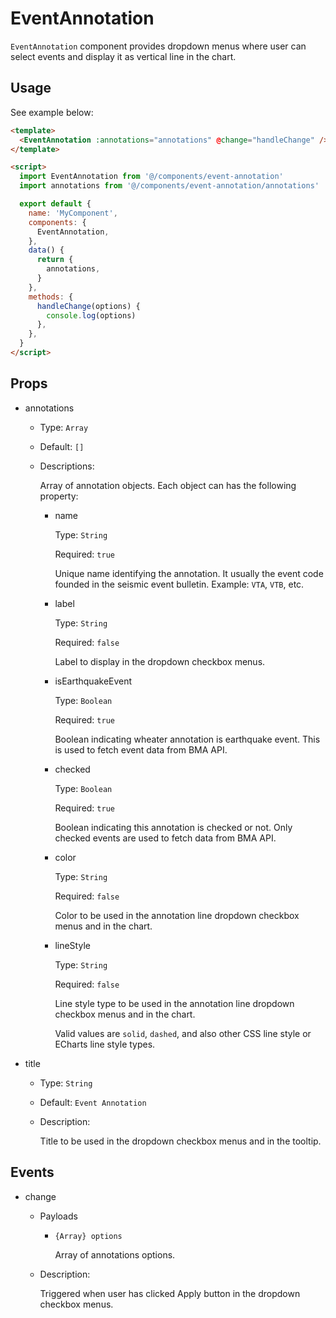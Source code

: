 # EventAnnotation

`EventAnnotation` component provides dropdown menus where user can select events
and display it as vertical line in the chart.

## Usage

See example below:

```html
<template>
  <EventAnnotation :annotations="annotations" @change="handleChange" />
</template>

<script>
  import EventAnnotation from '@/components/event-annotation'
  import annotations from '@/components/event-annotation/annotations'

  export default {
    name: 'MyComponent',
    components: {
      EventAnnotation,
    },
    data() {
      return {
        annotations,
      }
    },
    methods: {
      handleChange(options) {
        console.log(options)
      },
    },
  }
</script>
```

## Props

- annotations

  - Type: `Array`

  - Default: `[]`

  - Descriptions:

    Array of annotation objects. Each object can has the following property:

    - name

      Type: `String`

      Required: `true`

      Unique name identifying the annotation. It usually the event code founded in the seismic event bulletin. Example: `VTA`, `VTB`, etc.

    - label

      Type: `String`

      Required: `false`

      Label to display in the dropdown checkbox menus.

    - isEarthquakeEvent

      Type: `Boolean`

      Required: `true`

      Boolean indicating wheater annotation is earthquake event. This is used to fetch event data from BMA API.

    - checked

      Type: `Boolean`

      Required: `true`

      Boolean indicating this annotation is checked or not. Only checked events are used to fetch data from BMA API.

    - color

      Type: `String`

      Required: `false`

      Color to be used in the annotation line dropdown checkbox menus and in the chart.

    - lineStyle

      Type: `String`

      Required: `false`

      Line style type to be used in the annotation line dropdown checkbox menus and in the chart.

      Valid values are `solid`, `dashed`, and also other CSS line style or ECharts line style types.

- title

  - Type: `String`

  - Default: `Event Annotation`

  - Description:

    Title to be used in the dropdown checkbox menus and in the tooltip.

## Events

- change

  - Payloads

    - `{Array} options`

      Array of annotations options.

  - Description:

    Triggered when user has clicked Apply button in the dropdown checkbox menus.
